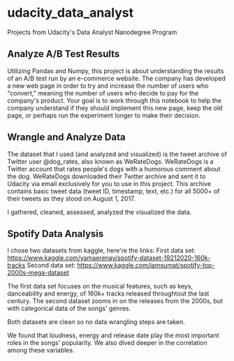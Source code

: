 # udacity_data_analyst
Projects from Udacity's Data Analyst Nanodegree Program

## Analyze A/B Test Results
Utilizing Pandas and Numpy, this project is about understanding the results of an A/B test run by an e-commerce website. The company has developed a new web page in order to try and increase the number of users who "convert," meaning the number of users who decide to pay for the company's product. Your goal is to work through this notebook to help the company understand if they should implement this new page, keep the old page, or perhaps run the experiment longer to make their decision.

## Wrangle and Analyze Data
The dataset that I used (and analyzed and visualized) is the tweet archive of Twitter user @dog_rates, also known as WeRateDogs. WeRateDogs is a Twitter account that rates people's dogs with a humorous comment about the dog. WeRateDogs downloaded their Twitter archive and sent it to Udacity via email exclusively for you to use in this project. This archive contains basic tweet data (tweet ID, timestamp, text, etc.) for all 5000+ of their tweets as they stood on August 1, 2017. 

I gathered, cleaned, assessed, analyzed the visualized the data.

## Spotify Data Analysis
I chose two datasets from kaggle, here're the links:
First data set: https://www.kaggle.com/yamaerenay/spotify-dataset-19212020-160k-tracks 
Second data set: https://www.kaggle.com/iamsumat/spotify-top-2000s-mega-dataset

The first data set focuses on the musical features, such as keys, danceability and energy, of 160k+ tracks released throughtout the last century. The second dataset zooms in on the releases from the 2000s, but with categorical data of the songs' genres.

Both datasets are clean so no data wrangling steps are taken.

We found that loudness, energy and release date play the most important roles in the songs' popularity. We also dived deeper in the correlation among these variables.
